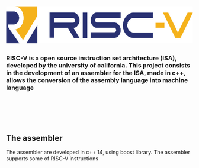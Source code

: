 <h1 align=center>
<img height="100em" src="https://github.com/IcaroM-CdC/Assembler-RISC-V/blob/stable/imgs/riscv.png" />
</h1>


### RISC-V is a open source instruction set architecture (ISA), developed by the university of california. This project consists in the development of an assembler for the ISA, made in c++, allows the conversion of the assembly language into machine language

<br>
<br>
<br>
<br>

## The assembler
The assembler are developed in c++ 14, using boost library. The assembler supports some of RISC-V instructions



